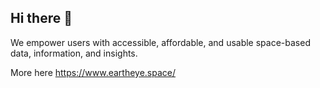 ## Hi there 👋

We empower users with accessible, affordable, and usable space-based data, information, and insights.

More here https://www.eartheye.space/

